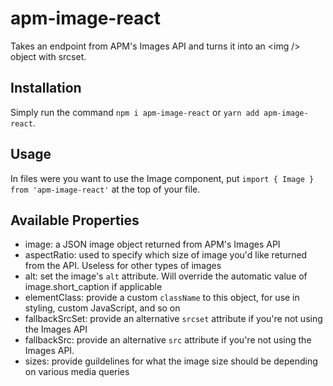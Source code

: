 # apm-image-react

Takes an endpoint from APM's Images API and turns it into an &lt;img /> object with srcset.

## Installation

Simply run the command `npm i apm-image-react` or `yarn add apm-image-react`.

## Usage

In files were you want to use the Image component, put `import { Image } from 'apm-image-react'` at the top of your file.

## Available Properties

* image: a JSON image object returned from APM's Images API
* aspectRatio: used to specify which size of image you'd like returned from the API. Useless for other types of images
* alt: set the image's `alt` attribute. Will override the automatic value of image.short_caption if applicable
* elementClass: provide a custom `className` to this object, for use in styling, custom JavaScript, and so on
* fallbackSrcSet: provide an alternative `srcset` attribute if you're not using the Images API
* fallbackSrc: provide an alternative `src` attribute if you're not using the Images API.
* sizes: provide guildelines for what the image size should be depending on various media queries
